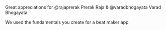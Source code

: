 Great appreciations for 
@rajaprerak
Prerak Raja
&
@varadbhogayata
Varad Bhogayata 

We used the fundamentals you create for a beat maker app

